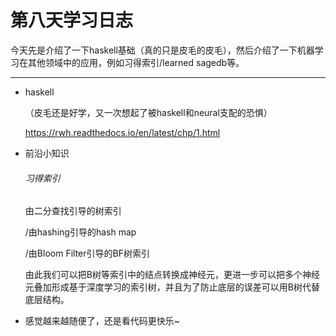 # 第八天学习日志

​	今天先是介绍了一下haskell基础（真的只是皮毛的皮毛），然后介绍了一下机器学习在其他领域中的应用，例如习得索引/learned sagedb等。

---

* haskell

  （皮毛还是好学，又一次想起了被haskell和neural支配的恐惧）

  https://rwh.readthedocs.io/en/latest/chp/1.html

* 前沿小知识

  ###### 习得索引

  由二分查找引导的树索引
  
  /由hashing引导的hash map
  
  /由Bloom Filter引导的BF树索引
  
  由此我们可以把B树等索引中的结点转换成神经元，更进一步可以把多个神经元叠加形成基于深度学习的索引树，并且为了防止底层的误差可以用B树代替底层结构。
  
* 感觉越来越随便了，还是看代码更快乐~

